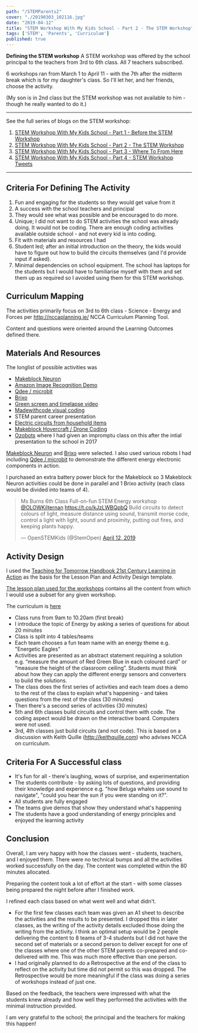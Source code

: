 ```yaml
---
path: "/STEMParents2"
cover: "./20190303_102116.jpg"
date: "2019-04-12"
title: "STEM Workshop With My Kids School - Part 2 - The STEM Workshop"
tags: ['STEM', 'Parents', 'Curriculum']
published: true 
---
```


**Defining the STEM workshop**
A STEM workshop was offered by the school principal to the teachers from 3rd to 6th class. All 7 teachers subscribed. 

6 workshops ran from March 1 to April 11 - with the 7th after the midterm break which is for my daughter's class. So I'll let her, and her friends, choose the activity.

(My son is in 2nd class but the STEM workshop was not available to him - though he really wanted to do it.)

---
See the full series of blogs on the STEM workshop:                                         
1. [STEM Workshop With My Kids School - Part 1 - Before the STEM Workshop](../STEMParents1)
2. [STEM Workshop With My Kids School - Part 2 - The STEM Workshop](../STEMParents2)       
3. [STEM Workshop With My Kids School - Part 3 - Where To From Here](../STEMParents3)      
4. [STEM Workshop With My Kids School - Part 4 - STEM Workshop Tweets](../STEMParents4)      

---

## Criteria For Defining The Activity
1. Fun and engaging for the students so they would get value from it
2. A success with the school teachers and principal
3. They would see what was possible and be encouraged to do more. 
4. Unique; I did not want to do STEM activities the school was already doing. It would not be coding. There are enough coding activities available outside school - and not every kid is into coding. 
5. Fit with materials and resources I had
6. Student led; after an initial introduction on the theory, the kids would have to figure out how to build the circuits themselves (and I'd provide input if asked). 
7. Minimal dependencies on school equipment. The school has laptops for the students but I would have to familiarise myself with them and set them up as required so I avoided using them for this STEM workshop.

## Curriculum Mapping
The activities primarily focus on 3rd to 6th class - Science - Energy and Forces per http://nccaplanning.ie/ NCCA Curriculum Planning Tool.

Content and questions were oriented around the Learning Outcomes defined there. 

## Materials And Resources 
The longlist of possible activities was

- [Makeblock Neuron](https://www.openstemkids.com/makeblock-neuron-all-in-one-kit )
- [Amazon Image Recognition Demo](https://www.openstemkids.com/image-face-recognition )
- [Qdee / microbit](https://www.openstemkids.com/qdee-micro-bit-robot)
- [Brixo](https://www.openstemkids.com/lego-circuits)
- [Green screen and timelapse video](https://docs.google.com/document/d/1Oi4IAgfDKY2WmhwIFr8TCfmn1VYa5rigunuceS_PBBQ/edit#heading=h.4ehwn0zgtl1y) 
- [Madewithcode visual coding](https://www.youtube.com/watch?v=yd18bahbdEE&t)
- STEM parent career presentation
- [Electric circuits from household items](https://www.openstemkids.com/make-electricity)
- [Makeblock Hovercraft / Drone Coding](https://www.openstemkids.com/makeblock-airblock-transformable-drone-hovercraft-robot-for-kids)
- [Ozobots](https://www.openstemkids.com/ozobots) where I had given an impromptu class on this after the intial presentation to the school in 2017

[Makeblock Neuron](https://www.openstemkids.com/makeblock-neuron-all-in-one-kit) and [Brixo](https://www.openstemkids.com/lego-circuits) were selected. I also used various robots I had including [Qdee / microbit](https://www.openstemkids.com/qdee-micro-bit-robot) to demonstrate the different energy electronic components in action.

I purchased an extra battery power block for the Makeblock so 3 Makeblock Neuron activities could be done in parallel and 1 Brixo activity (each class would be divided into teams of 4).

<blockquote class="twitter-tweet"><p lang="en" dir="ltr">Ms Burns 6th Class Full-on-fun STEM Energy workshop <a href="https://twitter.com/OLOWKilternan?ref_src=twsrc%5Etfw">@OLOWKilternan</a> <a href="https://t.co/kJzLWBQpbQ">https://t.co/kJzLWBQpbQ</a> Build circuits to detect colours of light, measure distance using sound, transmit morse code, control a light with light, sound and proximity, putting out fires, and keeping plants happy.</p>&mdash; OpenSTEMKids (@StemOpen) <a href="https://twitter.com/StemOpen/status/1116828772135837697?ref_src=twsrc%5Etfw">April 12, 2019</a></blockquote> 

## Activity Design
I used the [Teaching for Tomorrow Handbook 21st Century Learning in Action](http://tft-project.eu/wp-content/uploads/2016/05/TfT-Handbook.pdf) as the basis for the Lesson Plan and Activity Design template.

[The lesson plan used for the workshops](https://docs.google.com/document/d/1T8pSr5DiEfv4oYPcB1KSCZ7G8cHshw3ftZyAOVU6jsQ/edit?usp=sharing) contains all the content from which I would use a subset for any given workshop.

The curriculum is [here ]([https://docs.google.com/presentation/d/1vLz-oIf_13jl7KrR4l1jtORkT0xjbGgKtymp9oGGvdw/edit?usp=sharing](https://docs.google.com/document/d/1Oi4IAgfDKY2WmhwIFr8TCfmn1VYa5rigunuceS_PBBQ/edit?usp=sharing) )

* Class runs from 9am to 10.20am (first break)
* I introduce the topic of Energy by asking a series of questions for about 20 minutes
* Class is split into 4 tables/teams
* Each team chooses a fun team name with an energy theme e.g. "Energetic Eagles"
* Activities are presented as an abstract statement requiring a solution e.g. “measure the amount of Red Green Blue in each coloured card” or “measure the height of the classroom ceiling”. Students must think about how they can apply the different energy sensors and converters to build the solutions.
* The class does the first series of activities and each team does a demo to the rest of the class to explain what's happening - and takes questions from the rest of the class (30 minutes)
* Then there's a second series of activities (30 minutes)
* 5th and 6th classes build circuits and control them with code. The coding aspect would be drawn on the interactive board. Computers were not used. 
* 3rd, 4th classes just build circuits (and not code). This is based on a discussion with Keith Quille (http://keithquille.com) who advises NCCA on curriculum.

## Criteria For A Successful class
* It's fun for all - there's laughing, wows of surprise, and experimentation
* The students contribute - by asking lots of questions, and providing their knowledge and experience e.g. "how Beluga whales use sound to navigate", "could you hear the sun if you were standing on it?".
* All students are fully engaged
* The teams give demos that show they understand what's happening
* The students have a good understanding of energy principles and enjoyed the learning activity


## Conclusion
Overall, I am very happy with how the classes went - students, teachers, and I enjoyed them. There were no technical bumps and all the activities worked successfully on the day. The content was completed within the 80 minutes allocated.

Preparing the content took a lot of effort at the start - with some classes being prepared the night before after I finished work. 

I refined each class based on what went well and what didn't. 
* For the first few classes each team was given an A1 sheet to describe the activities and the results to be presented. I dropped this in later classes, as the writing of the activity details excluded those doing the writing from the activity. I think an optimal setup would be 2 people delivering the content to 8 teams of 3-4 students but I did not have the second set of materials or a second person to deliver except for one of the classes where one of the other STEM parents co-prepared and co-delivered with me. This was much more effective than one person.
* I had originally planned to do a Retrospective at the end of the class to reflect on the activity but time did not permit so this was dropped. The Retrospective would be more meaningful if the class was doing a series of workshops instead of just one.

Based on the feedback, the teachers were impressed with what the students knew already and how well they performed the activities with the minimal instruction provided.

I am very grateful to the school; the principal and the teachers for making this happen!

